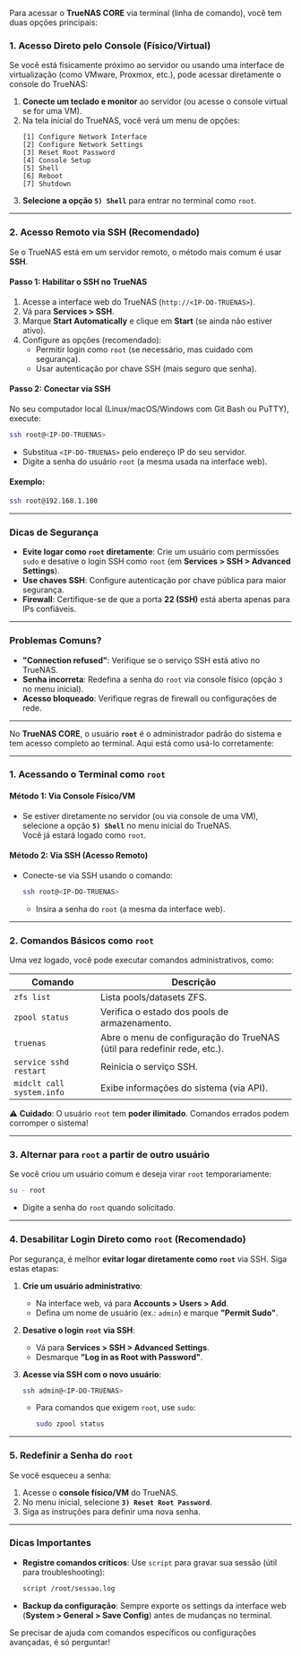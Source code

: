 Para acessar o **TrueNAS CORE** via terminal (linha de comando), você tem duas opções principais:  

### **1. Acesso Direto pelo Console (Físico/Virtual)**
Se você está fisicamente próximo ao servidor ou usando uma interface de virtualização (como VMware, Proxmox, etc.), pode acessar diretamente o console do TrueNAS:

1. **Conecte um teclado e monitor** ao servidor (ou acesse o console virtual se for uma VM).
2. Na tela inicial do TrueNAS, você verá um menu de opções:
   ```
   [1] Configure Network Interface  
   [2] Configure Network Settings  
   [3] Reset Root Password  
   [4] Console Setup  
   [5] Shell  
   [6] Reboot  
   [7] Shutdown  
   ```
3. **Selecione a opção `5) Shell`** para entrar no terminal como `root`.

---

### **2. Acesso Remoto via SSH (Recomendado)**
Se o TrueNAS está em um servidor remoto, o método mais comum é usar **SSH**.

#### **Passo 1: Habilitar o SSH no TrueNAS**
1. Acesse a interface web do TrueNAS (`http://<IP-DO-TRUENAS>`).
2. Vá para **Services > SSH**.
3. Marque **Start Automatically** e clique em **Start** (se ainda não estiver ativo).
4. Configure as opções (recomendado):
   - Permitir login como `root` (se necessário, mas cuidado com segurança).
   - Usar autenticação por chave SSH (mais seguro que senha).

#### **Passo 2: Conectar via SSH**
No seu computador local (Linux/macOS/Windows com Git Bash ou PuTTY), execute:
```sh
ssh root@<IP-DO-TRUENAS>
```
- Substitua `<IP-DO-TRUENAS>` pelo endereço IP do seu servidor.
- Digite a senha do usuário `root` (a mesma usada na interface web).

#### **Exemplo:**
```sh
ssh root@192.168.1.100
```

---

### **Dicas de Segurança**
- **Evite logar como `root` diretamente**: Crie um usuário com permissões `sudo` e desative o login SSH como `root` (em **Services > SSH > Advanced Settings**).
- **Use chaves SSH**: Configure autenticação por chave pública para maior segurança.
- **Firewall**: Certifique-se de que a porta **22 (SSH)** está aberta apenas para IPs confiáveis.

---

### **Problemas Comuns?**
- **"Connection refused"**: Verifique se o serviço SSH está ativo no TrueNAS.
- **Senha incorreta**: Redefina a senha do `root` via console físico (opção `3` no menu inicial).
- **Acesso bloqueado**: Verifique regras de firewall ou configurações de rede.

---

No **TrueNAS CORE**, o usuário **`root`** é o administrador padrão do sistema e tem acesso completo ao terminal. Aqui está como usá-lo corretamente:

---

### **1. Acessando o Terminal como `root`**
#### **Método 1: Via Console Físico/VM**
- Se estiver diretamente no servidor (ou via console de uma VM), selecione a opção **`5) Shell`** no menu inicial do TrueNAS.  
  Você já estará logado como `root`.

#### **Método 2: Via SSH (Acesso Remoto)**
- Conecte-se via SSH usando o comando:
  ```sh
  ssh root@<IP-DO-TRUENAS>
  ```
  - Insira a senha do `root` (a mesma da interface web).

---

### **2. Comandos Básicos como `root`**
Uma vez logado, você pode executar comandos administrativos, como:

| Comando                | Descrição                                  |
|------------------------|-------------------------------------------|
| `zfs list`             | Lista pools/datasets ZFS.                 |
| `zpool status`         | Verifica o estado dos pools de armazenamento. |
| `truenas`             | Abre o menu de configuração do TrueNAS (útil para redefinir rede, etc.). |
| `service sshd restart` | Reinicia o serviço SSH.                   |
| `midclt call system.info` | Exibe informações do sistema (via API). |

⚠️ **Cuidado**: O usuário `root` tem **poder ilimitado**. Comandos errados podem corromper o sistema!

---

### **3. Alternar para `root` a partir de outro usuário**
Se você criou um usuário comum e deseja virar `root` temporariamente:
```sh
su - root
```
- Digite a senha do `root` quando solicitado.

---

### **4. Desabilitar Login Direto como `root` (Recomendado)**
Por segurança, é melhor **evitar logar diretamente como `root`** via SSH. Siga estas etapas:

1. **Crie um usuário administrativo**:
   - Na interface web, vá para **Accounts > Users > Add**.
   - Defina um nome de usuário (ex.: `admin`) e marque **"Permit Sudo"**.

2. **Desative o login `root` via SSH**:
   - Vá para **Services > SSH > Advanced Settings**.
   - Desmarque **"Log in as Root with Password"**.

3. **Acesse via SSH com o novo usuário**:
   ```sh
   ssh admin@<IP-DO-TRUENAS>
   ```
   - Para comandos que exigem `root`, use `sudo`:
     ```sh
     sudo zpool status
     ```

---

### **5. Redefinir a Senha do `root`**
Se você esqueceu a senha:
1. Acesse o **console físico/VM** do TrueNAS.
2. No menu inicial, selecione **`3) Reset Root Password`**.
3. Siga as instruções para definir uma nova senha.

---

### **Dicas Importantes**
- **Registre comandos críticos**: Use `script` para gravar sua sessão (útil para troubleshooting):
  ```sh
  script /root/sessao.log
  ```
- **Backup da configuração**: Sempre exporte os settings da interface web (**System > General > Save Config**) antes de mudanças no terminal.

Se precisar de ajuda com comandos específicos ou configurações avançadas, é só perguntar!
